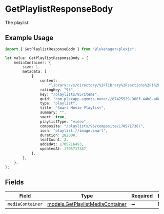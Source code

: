 # GetPlaylistResponseBody

The playlist

## Example Usage

```typescript
import { GetPlaylistResponseBody } from "@lukehagar/plexjs";

let value: GetPlaylistResponseBody = {
    mediaContainer: {
        size: 1,
        metadata: [
            {
                content:
                    "library://x/directory/%2Flibrary%2Fsections%2F1%2Fall%3Ftype%3D1%26push%3D1%26title%3D2%26or%3D1%26title%3DSerenity%26pop%3D1",
                ratingKey: "95",
                key: "/playlists/95/items",
                guid: "com.plexapp.agents.none://87425529-380f-44b8-a689-9a0537e7ec91",
                type: "playlist",
                title: "Smart Movie Playlist",
                summary: "",
                smart: true,
                playlistType: "video",
                composite: "/playlists/95/composite/1705717387",
                icon: "playlist://image.smart",
                duration: 282000,
                leafCount: 2,
                addedAt: 1705716493,
                updatedAt: 1705717387,
            },
        ],
    },
};
```

## Fields

| Field                                                                      | Type                                                                       | Required                                                                   | Description                                                                |
| -------------------------------------------------------------------------- | -------------------------------------------------------------------------- | -------------------------------------------------------------------------- | -------------------------------------------------------------------------- |
| `mediaContainer`                                                           | [models.GetPlaylistMediaContainer](../models/getplaylistmediacontainer.md) | :heavy_minus_sign:                                                         | N/A                                                                        |